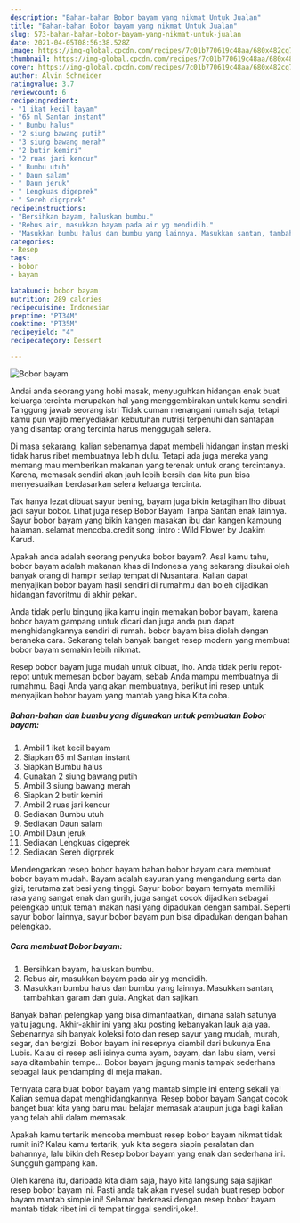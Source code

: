```yaml
---
description: "Bahan-bahan Bobor bayam yang nikmat Untuk Jualan"
title: "Bahan-bahan Bobor bayam yang nikmat Untuk Jualan"
slug: 573-bahan-bahan-bobor-bayam-yang-nikmat-untuk-jualan
date: 2021-04-05T08:56:38.528Z
image: https://img-global.cpcdn.com/recipes/7c01b770619c48aa/680x482cq70/bobor-bayam-foto-resep-utama.jpg
thumbnail: https://img-global.cpcdn.com/recipes/7c01b770619c48aa/680x482cq70/bobor-bayam-foto-resep-utama.jpg
cover: https://img-global.cpcdn.com/recipes/7c01b770619c48aa/680x482cq70/bobor-bayam-foto-resep-utama.jpg
author: Alvin Schneider
ratingvalue: 3.7
reviewcount: 6
recipeingredient:
- "1 ikat kecil bayam"
- "65 ml Santan instant"
- " Bumbu halus"
- "2 siung bawang putih"
- "3 siung bawang merah"
- "2 butir kemiri"
- "2 ruas jari kencur"
- " Bumbu utuh"
- " Daun salam"
- " Daun jeruk"
- " Lengkuas digeprek"
- " Sereh digrprek"
recipeinstructions:
- "Bersihkan bayam, haluskan bumbu."
- "Rebus air, masukkan bayam pada air yg mendidih."
- "Masukkan bumbu halus dan bumbu yang lainnya. Masukkan santan, tambahkan garam dan gula. Angkat dan sajikan."
categories:
- Resep
tags:
- bobor
- bayam

katakunci: bobor bayam 
nutrition: 289 calories
recipecuisine: Indonesian
preptime: "PT34M"
cooktime: "PT35M"
recipeyield: "4"
recipecategory: Dessert

---
```



![Bobor bayam](https://img-global.cpcdn.com/recipes/7c01b770619c48aa/680x482cq70/bobor-bayam-foto-resep-utama.jpg)

Andai anda seorang yang hobi masak, menyuguhkan hidangan enak buat keluarga tercinta merupakan hal yang menggembirakan untuk kamu sendiri. Tanggung jawab seorang istri Tidak cuman menangani rumah saja, tetapi kamu pun wajib menyediakan kebutuhan nutrisi terpenuhi dan santapan yang disantap orang tercinta harus menggugah selera.

Di masa  sekarang, kalian sebenarnya dapat membeli hidangan instan meski tidak harus ribet membuatnya lebih dulu. Tetapi ada juga mereka yang memang mau memberikan makanan yang terenak untuk orang tercintanya. Karena, memasak sendiri akan jauh lebih bersih dan kita pun bisa menyesuaikan berdasarkan selera keluarga tercinta. 

Tak hanya lezat dibuat sayur bening, bayam juga bikin ketagihan lho dibuat jadi sayur bobor. Lihat juga resep Bobor Bayam Tanpa Santan enak lainnya. Sayur bobor bayam yang bikin kangen masakan ibu dan kangen kampung halaman. selamat mencoba.credit song :intro : Wild Flower by Joakim Karud.

Apakah anda adalah seorang penyuka bobor bayam?. Asal kamu tahu, bobor bayam adalah makanan khas di Indonesia yang sekarang disukai oleh banyak orang di hampir setiap tempat di Nusantara. Kalian dapat menyajikan bobor bayam hasil sendiri di rumahmu dan boleh dijadikan hidangan favoritmu di akhir pekan.

Anda tidak perlu bingung jika kamu ingin memakan bobor bayam, karena bobor bayam gampang untuk dicari dan juga anda pun dapat menghidangkannya sendiri di rumah. bobor bayam bisa diolah dengan beraneka cara. Sekarang telah banyak banget resep modern yang membuat bobor bayam semakin lebih nikmat.

Resep bobor bayam juga mudah untuk dibuat, lho. Anda tidak perlu repot-repot untuk memesan bobor bayam, sebab Anda mampu membuatnya di rumahmu. Bagi Anda yang akan membuatnya, berikut ini resep untuk menyajikan bobor bayam yang mantab yang bisa Kita coba.

<!--inarticleads1-->

##### Bahan-bahan dan bumbu yang digunakan untuk pembuatan Bobor bayam:

1. Ambil 1 ikat kecil bayam
1. Siapkan 65 ml Santan instant
1. Siapkan  Bumbu halus
1. Gunakan 2 siung bawang putih
1. Ambil 3 siung bawang merah
1. Siapkan 2 butir kemiri
1. Ambil 2 ruas jari kencur
1. Sediakan  Bumbu utuh
1. Sediakan  Daun salam
1. Ambil  Daun jeruk
1. Sediakan  Lengkuas digeprek
1. Sediakan  Sereh digrprek


Mendengarkan resep bobor bayam bahan bobor bayam cara membuat bobor bayam mudah. Bayam adalah sayuran yang mengandung serta dan gizi, terutama zat besi yang tinggi. Sayur bobor bayam ternyata memiliki rasa yang sangat enak dan gurih, juga sangat cocok dijadikan sebagai pelengkap untuk teman makan nasi yang dipadukan dengan sambal. Seperti sayur bobor lainnya, sayur bobor bayam pun bisa dipadukan dengan bahan pelengkap. 

<!--inarticleads2-->

##### Cara membuat Bobor bayam:

1. Bersihkan bayam, haluskan bumbu.
1. Rebus air, masukkan bayam pada air yg mendidih.
1. Masukkan bumbu halus dan bumbu yang lainnya. Masukkan santan, tambahkan garam dan gula. Angkat dan sajikan.


Banyak bahan pelengkap yang bisa dimanfaatkan, dimana salah satunya yaitu jagung. Akhir-akhir ini yang aku posting kebanyakan lauk aja yaa. Sebenarnya sih banyak koleksi foto dan resep sayur yang mudah, murah, segar, dan bergizi. Bobor bayam ini resepnya diambil dari bukunya Ena Lubis. Kalau di resep asli isinya cuma ayam, bayam, dan labu siam, versi saya ditambahin tempe… Bobor bayam jagung manis tampak sederhana sebagai lauk pendamping di meja makan. 

Ternyata cara buat bobor bayam yang mantab simple ini enteng sekali ya! Kalian semua dapat menghidangkannya. Resep bobor bayam Sangat cocok banget buat kita yang baru mau belajar memasak ataupun juga bagi kalian yang telah ahli dalam memasak.

Apakah kamu tertarik mencoba membuat resep bobor bayam nikmat tidak rumit ini? Kalau kamu tertarik, yuk kita segera siapin peralatan dan bahannya, lalu bikin deh Resep bobor bayam yang enak dan sederhana ini. Sungguh gampang kan. 

Oleh karena itu, daripada kita diam saja, hayo kita langsung saja sajikan resep bobor bayam ini. Pasti anda tak akan nyesel sudah buat resep bobor bayam mantab simple ini! Selamat berkreasi dengan resep bobor bayam mantab tidak ribet ini di tempat tinggal sendiri,oke!.

